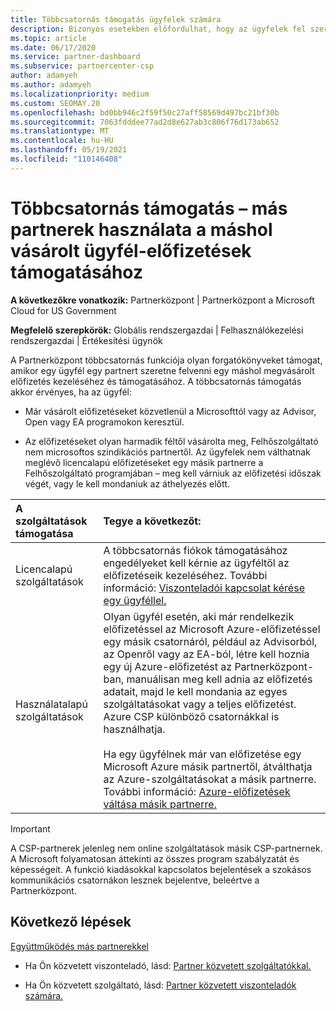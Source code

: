 ```yaml
---
title: Többcsatornás támogatás ügyfelek számára
description: Bizonyos esetekben előfordulhat, hogy az ügyfelek fel szeretnék venni, hogy kiépítsen és támogassanak egy máshol vásárolt előfizetést.
ms.topic: article
ms.date: 06/17/2020
ms.service: partner-dashboard
ms.subservice: partnercenter-csp
author: adamyeh
ms.author: adamyeh
ms.localizationpriority: medium
ms.custom: SEOMAY.20
ms.openlocfilehash: bd0bb946c2f59f50c27aff58569d497bc21bf30b
ms.sourcegitcommit: 7063fdddee77ad2d8e627ab3c806f76d173ab652
ms.translationtype: MT
ms.contentlocale: hu-HU
ms.lasthandoff: 05/19/2021
ms.locfileid: "110146408"
---
```

# <a name="multi-channel-support---using-other-partners-to-support-customer-subscriptions-purchased-elsewhere"></a>Többcsatornás támogatás – más partnerek használata a máshol vásárolt ügyfél-előfizetések támogatásához

**A következőkre vonatkozik:** Partnerközpont | Partnerközpont a Microsoft Cloud for US Government

**Megfelelő szerepkörök:** Globális rendszergazdai | Felhasználókezelési rendszergazdai | Értékesítési ügynök

A Partnerközpont többcsatornás funkciója olyan forgatókönyveket támogat, amikor egy ügyfél egy partnert szeretne felvenni egy máshol megvásárolt előfizetés kezeléséhez és támogatásához. A többcsatornás támogatás akkor érvényes, ha az ügyfél:

- Már vásárolt előfizetéseket közvetlenül a Microsofttól vagy az Advisor, Open vagy EA programokon keresztül.

- Az előfizetéseket olyan harmadik féltől vásárolta meg, Felhőszolgáltató nem microsoftos szindikációs partnertől. Az ügyfelek nem válthatnak meglévő licencalapú előfizetéseket egy másik partnerre a Felhőszolgáltató programjában – meg kell várniuk az előfizetési időszak végét, vagy le kell mondaniuk az áthelyezés előtt.

|A szolgáltatások támogatása  | Tegye a következőt: |
|:---------|:---------|
|Licencalapú szolgáltatások    | A többcsatornás fiókok támogatásához engedélyeket kell kérnie az ügyféltől az előfizetéseik kezeléséhez. További információ: [Viszonteladói kapcsolat kérése egy ügyféllel.](request-a-relationship-with-a-customer.md)   |
|Használatalapú szolgáltatások     |  Olyan ügyfél esetén, aki már rendelkezik előfizetéssel az Microsoft Azure-előfizetéssel egy másik csatornáról, például az Advisorból, az Openről vagy az EA-ból, létre kell hoznia egy új Azure-előfizetést az Partnerközpont-ban, manuálisan meg kell adnia az előfizetés adatait, majd le kell mondania az egyes szolgáltatásokat vagy a teljes előfizetést. Azure CSP különböző csatornákkal is használhatja.<br/><br/> Ha egy ügyfélnek már van előfizetése egy Microsoft Azure másik partnertől, átválthatja az Azure-szolgáltatásokat a másik partnerre.  További információ: [Azure-előfizetések váltása másik partnerre.](switch-azure-subscriptions-to-a-different-partner.md) |

> [!IMPORTANT]  
> A CSP-partnerek jelenleg nem online szolgáltatások másik CSP-partnernek. A Microsoft folyamatosan áttekinti az összes program szabályzatát és képességeit. A funkció kiadásokkal kapcsolatos bejelentések a szokásos kommunikációs csatornákon lesznek bejelentve, beleértve a Partnerközpont.

## <a name="next-steps"></a>Következő lépések

[Együttműködés más partnerekkel](work-with-other-partners.md)

- Ha Ön közvetett viszonteladó, lásd: [Partner közvetett szolgáltatókkal.](indirect-reseller-tasks-in-partner-center.md)

- Ha Ön közvetett szolgáltató, lásd: [Partner közvetett viszonteladók számára.](indirect-provider-tasks-in-partner-center.md)
